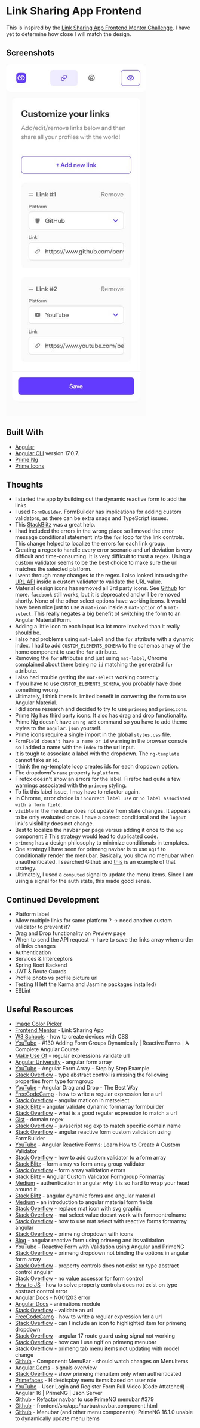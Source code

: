 # Link Sharing App Frontend

This is inspired by the [Link Sharing App Frontend Mentor Challenge](https://www.frontendmentor.io/challenges/linksharing-app-Fbt7yweGsT).  I have yet to determine how close I will match the design.  

## Screenshots

![](screenshots/frontendmentor-link-sharing-app-mobile-1.jpg "Frontend Mentor Mobile Design")

## Built With

- [Angular](https://angular.dev)
- [Angular CLI](https://github.com/angular/angular-cli) version 17.0.7.
- [Prime Ng](https://primeng.org/)
- [Prime Icons](https://primeng.org/icons)

## Thoughts

- I started the app by building out the dynamic reactive form to add the links.
- I used `FormBuilder`.  FormBuilder has implications for adding custom validators, as there can be extra snags and TypeScript issues.
- This [StackBlitz](https://stackblitz.com/edit/angular-custom-validator-formgroup-formarray?file=src%2Fapp%2Fapp.component.ts) was a great help.  
- I had included the errors in the wrong place so I moved the error message conditional statement into the `for` loop for the link controls.  This change helped to localize the errors for each link group.  
- Creating a regex to handle every error scenario and url deviation is very difficult and time-consuming.  It is very difficult to trust a regex.  Using a custom validator seems to be the best choice to make sure the url matches the selected platform.  
- I went through many changes to the regex.  I also looked into using the [URL API](https://developer.mozilla.org/en-US/docs/Web/API/URL) inside a custom validator to validate the URL value.  
- Material design icons has removed all 3rd party icons. See [Github](https://github.com/google/material-design-icons/issues/166) for more. `facebook` still works, but it is deprecated and will be removed shortly.  None of the other select options have working icons.  It would have been nice just to use a `mat-icon` inside a `mat-option` of a `mat-select`.  This really negates a big benefit of switching the form to an Angular Material Form.
- Adding a little icon to each input is a lot more involved than it really should be.  
- I also had problems using `mat-label` and the `for` attribute with a dynamic index. I had to add `CUSTOM_ELEMENTS_SCHEMA` to the schemas array of the home component to use the `for` attribute.
- Removing the `for` attributes and just using `mat-label`, Chrome complained about there being no `id` matching the generated `for` attribute.
- I also had trouble getting the `mat-select` working correctly.  
- If you have to use `CUSTOM_ELEMENTS_SCHEMA`, you probably have done something wrong.  
- Ultimately, I think there is limited benefit in converting the form to use Angular Material.
- I did some research and decided to try to use `primeng` and `primeicons`.
- Prime Ng has third party icons.  It also has drag and drop functionality.
- Prime Ng doesn't have an `ng add` command so you have to add theme styles to the `angular.json` yourself.  
- Prime icons require a single import in the global `styles.css` file.  
- `FormField doesn't have a name or id` warning in the browser console so I added a name with the `index` to the url input.  
- It is tough to associate a label with the dropdown.  The `ng-template` cannot take an id.
- I think the ng-template loop creates ids for each dropdown option.  
- The dropdown's `name` property is `platform`.  
- Firefox doesn't show an errors for the label.  Firefox had quite a few warnings associated with the `primeng` styling.    
- To fix this label issue, I may have to refactor again.  
- In Chrome, error choice is `incorrect label use` or `no label associated with a form field`.
- `visible` in the menubar does not update from state changes.  It appears to be only evaluated once.  I have a correct conditional and the `logout` link's visibility does not change.  
- Best to localize the navbar per page versus adding it once to the `app` component ?  This strategy would lead to duplicated code.
- `primeng` has a design philosophy to minimize conditionals in templates.    
- One strategy I have seen for primeng navbar is to use `ngIf` to conditionally render the menubar.  Basically, you show no menubar when unauthenticated.  I searched Github and [this](https://github.com/softrams/bulwark/blob/master/frontend/src/app/navbar/navbar.component.html) is an example of that strategy.
- Ultimately, I used a `computed` signal to update the menu items.  Since I am using a signal for the auth state, this made good sense.

## Continued Development

- Platform label
- Allow multiple links for same platform ? -> need another custom validator to prevent it?
- Drag and Drop functionality on Preview page
- When to send the API request -> have to save the links array when order of links changes
- Authentication
- Services & Interceptors
- Spring Boot Backend
- JWT & Route Guards
- Profile photo vs profile picture url
- Testing (I left the Karma and Jasmine packages installed)
- ESLint

## Useful Resources

- [Image Color Picker](https://imagecolorpicker.com/)
- [Frontend Mentor](https://www.frontendmentor.io/challenges/linksharing-app-Fbt7yweGsT) - Link Sharing App
- [W3 Schools](https://www.w3schools.com/howto/howto_css_devices.asp) - how to create devices with CSS
- [YouTube](https://www.youtube.com/watch?v=Ekkt5S0BzCo&list=PL1BztTYDF-QNlGo5-g65Xj1mINHYk_FM9&index=130) - #130 Adding Form Groups Dynamically | Reactive Forms | A Complete Angular Course
- [Make Use Of](https://www.makeuseof.com/regular-expressions-validate-url/#:~:text=The%20regex%20will%20consider%20a,characters%20and%2For%20special%20characters.) - regular expressions validate url
- [Angular University](https://blog.angular-university.io/angular-form-array/) - angular form array
- [YouTube](https://www.youtube.com/watch?v=aOQ1xFC3amw) - Angular Form Array - Step by Step Example
- [Stack Overflow](https://stackoverflow.com/questions/59284894/type-abstractcontrol-is-missing-the-following-properties-from-type-formgroup) - type abstract control is missing the following properties from type formgroup
- [YouTube](https://www.youtube.com/watch?v=ZfWCr8BzYHY) - Angular Drag and Drop - The Best Way
- [FreeCodeCamp](https://www.freecodecamp.org/news/how-to-write-a-regular-expression-for-a-url/) - how to write a regular expression for a url
- [Stack Overflow](https://stackoverflow.com/questions/49746997/angular-material-maticon-in-matselect) - angular maticon in matselect
- [Stack Blitz](https://stackblitz.com/edit/angular-validate-dynamic-formarray-formbuilder?file=src%2Fform-builder%2Fform-builder.component.ts) - angular validate dynamic formarray formbuilder
- [Stack Overflow](https://stackoverflow.com/questions/3809401/what-is-a-good-regular-expression-to-match-a-url) - what is a good regular expression to match a url
- [Gist](https://gist.github.com/horrormyth/7908abda1e355cf9e5ab4e152b15aac0/revisions) - domain regex
- [Stack Overflow](https://stackoverflow.com/questions/32730133/javascript-reg-exp-to-match-specific-domain-name) - javascript reg exp to match specific domain name
- [Stack Overflow](https://stackoverflow.com/questions/51954038/angular-reactive-form-custom-validation-using-formbuilder) - angular reactive form custom validation using FormBuilder
- [YouTube](https://www.youtube.com/watch?v=mK0CX-68hBE) - Angular Reactive Forms: Learn How to Create A Custom Validator
- [Stack Overflow](https://stackoverflow.com/questions/57794118/how-to-add-custom-validator-to-a-formarray) - how to add custom validator to a form array
- [Stack Blitz](https://stackblitz.com/edit/angular-ktzv69?file=src%2Fapp%2Fapp.component.ts) - form array vs form array group validator
- [Stack Overflow](https://stackoverflow.com/questions/66426678/angular-11-type-controlarray-formarray-validationerrors-null-is-not) - form array validation errors
- [Stack Blitz](https://stackblitz.com/edit/angular-custom-validator-formgroup-formarray?file=src%2Fapp%2Fapp.component.ts) - Angular Custom Validator Formgroup Formarray
- [Medium](https://medium.com/@aayyash/authentication-in-angular-why-it-is-so-hard-to-wrap-your-head-around-it-23ea38a366de) - authentication in angular why it is so hard to wrap your head around it
- [Stack Blitz](https://stackoverflow.com/questions/48681594/angular-dynamic-forms-and-angular-material) - angular dynamic forms and angular material
- [Medium](https://medium.com/ngconf/an-introduction-to-angular-material-form-fields-5828b92d3a3c) - an introduction to angular material form fields
- [Stack Overflow](https://stackoverflow.com/questions/55299113/replace-mat-icon-with-svg-graphic) - replace mat icon with svg graphic
- [Stack Overflow](https://stackoverflow.com/questions/56882657/mat-select-value-doesnt-work-with-formcontrolname) - mat select value doesnt work with formcontrolname
- [Stack Overflow](https://stackoverflow.com/questions/57646437/how-to-use-mat-select-with-reactive-forms-formarray-angular) - how to use mat select with reactive forms formarray angular
- [Stack Overflow](https://stackoverflow.com/questions/54877520/prime-ng-dropdown-with-icons) - prime ng dropdown with icons
- [Blog](https://medium.com/@haseenakhader.uk/angular-reactive-form-using-primeng-and-its-validation-8baf6b9e7ed4) - angular reactive form using primeng and its validation
- [YouTube](https://www.youtube.com/watch?v=HbK3uA5F7bc) - Reactive Form with Validation using Angular and PrimeNG
- [Stack Overflow](https://stackoverflow.com/questions/57272026/primeng-dropdown-not-binding-the-options-in-angular-formarray) - primeng dropdown not binding the options in angular form array
- [Stack Overflow](https://stackoverflow.com/questions/46926182/property-controls-does-not-exist-on-type-abstractcontrol-angular-4) - property controls does not exist on type abstract control angular
- [Stack Overflow](https://stackoverflow.com/questions/41070478/no-value-accessor-for-form-control) - no value accessor for form control
- [How to JS](https://howtojs.io/how-to-solve-property-controls-does-not-exist-on-type-abstractcontrol-error-in-angular-13-applications/) - how to solve property controls does not exist on type abstract control error 
- [Angular Docs](https://angular.io/errors/NG01203) - NG01203 error
- [Angular Docs](https://angular.dev/guide/animations#enabling-the-animations-module) - animations module
- [Stack Overflow](https://stackoverflow.com/questions/50508712/validate-an-url) - validate an url
- [FreeCodeCamp](https://www.freecodecamp.org/news/how-to-write-a-regular-expression-for-a-url/) - how to write a regular expression for a url
- [Stack Overflow](https://stackoverflow.com/questions/45356089/can-i-include-an-icon-to-the-highlighted-item-for-primeng-dropdown) - can I include an icon to highlighted item for primeng dropdown
- [Stack Overflow](https://stackoverflow.com/questions/77625251/angular-17-route-guard-using-signal-not-working) - angular 17 route guard using signal not working
- [Stack Overflow](https://stackoverflow.com/questions/72459282/how-can-i-use-ngif-on-primeng-menubar-i-am-trying-to-use-it-when-displaying-lo) - how can I use ngIf on primeng menubar
- [Stack Overflow](https://stackoverflow.com/questions/76789680/primeng-tab-menu-items-not-updating-with-model-change) - primeng tab menu items not updating with model change
- [Github](https://github.com/primefaces/primeng/issues/13242) - Component: MenuBar - should watch changes on MenuItems
- [Angular Gems](https://angulargems.beehiiv.com/p/angular-signals-rfcs-overview) - signals overview
- [Stack Overflow](https://stackoverflow.com/questions/50674470/show-primeng-menuitem-only-when-authenticated) - show primeng menuitem only when authenticated
- [Primefaces](https://forum.primefaces.org/viewtopic.php?t=58402) - Hide/display menu items based on user role
- [YouTube](https://www.youtube.com/watch?v=P1r2QjuJWcI&t=112s) - User Login and Register Form Full Video (Code Attatched) - Angular 16 | PrimeNG | Json Server
- [Github](https://github.com/softrams/bulwark/pull/379/files) - Refactor navbar to use PrimeNG menubar #379
- [Github](https://github.com/softrams/bulwark/blob/master/frontend/src/app/navbar/navbar.component.html) - frontend/src/app/navbar/navbar.component.html
- [Github](https://github.com/primefaces/primeng/issues/13394) - Menubar (and other menu components): PrimeNG 16.1.0 unable to dynamically update menu items